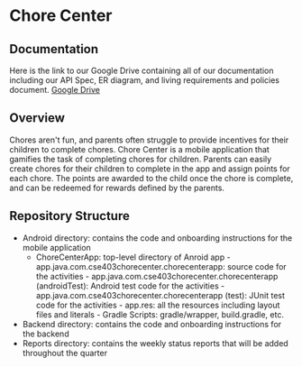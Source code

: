 # Chore Center

## Documentation

Here is the link to our Google Drive containing all of our documentation including our API Spec, ER diagram, and living requirements and policies document.
[Google Drive](https://drive.google.com/drive/folders/1J5OaJRo03NArYajHCUIxO428yIO8nbLm?usp=sharing)

## Overview

Chores aren't fun, and parents often struggle to provide incentives for their children to complete chores. Chore Center is a mobile application that gamifies the task of completing chores for children. Parents can easily create chores for their children to complete in the app and assign points for each chore. The points are awarded to the child once the chore is complete, and can be redeemed for rewards defined by the parents.

## Repository Structure

- Android directory: contains the code and onboarding instructions for the mobile application
  - ChoreCenterApp: top-level directory of Anroid app
        - app.java.com.cse403chorecenter.chorecenterapp: source code for the activities
        - app.java.com.cse403chorecenter.chorecenterapp (androidTest): Android test code for the activities
        - app.java.com.cse403chorecenter.chorecenterapp (test): JUnit test code for the activities
        - app.res: all the resources including layout files and literals
        - Gradle Scripts: gradle/wrapper, build.gradle, etc.
- Backend directory: contains the code and onboarding instructions for the backend
- Reports directory: contains the weekly status reports that will be added throughout the quarter
